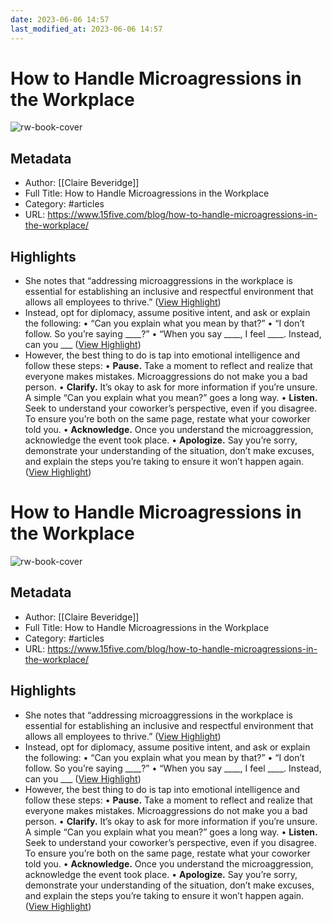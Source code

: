 ```yaml
---
date: 2023-06-06 14:57
last_modified_at: 2023-06-06 14:57
---
```

# How to Handle Microagressions in the Workplace

![rw-book-cover](https://readwise-assets.s3.amazonaws.com/static/images/article1.be68295a7e40.png)

## Metadata
- Author: [[Claire Beveridge]]
- Full Title: How to Handle Microagressions in the Workplace
- Category: #articles
- URL: https://www.15five.com/blog/how-to-handle-microagressions-in-the-workplace/

## Highlights
- She notes that “addressing microaggressions in the workplace is essential for establishing an inclusive and respectful environment that allows all employees to thrive.” ([View Highlight](https://read.readwise.io/read/01h1wvhzn6zf11pgem473mrsmv))
- Instead, opt for diplomacy, assume positive intent, and ask or explain the following:
  • “Can you explain what you mean by that?”
  • “I don’t follow. So you’re saying ____?”
  • “When you say ____, I feel ____. Instead, can you ___ ([View Highlight](https://read.readwise.io/read/01h1wvjmrqqve5ac5rxrahpts0))
- However, the best thing to do is tap into emotional intelligence and follow these steps:
  • **Pause.** Take a moment to reflect and realize that everyone makes mistakes. Microaggressions do not make you a bad person.
  • **Clarify.** It’s okay to ask for more information if you’re unsure. A simple “Can you explain what you mean?” goes a long way.
  • **Listen.** Seek to understand your coworker’s perspective, even if you disagree. To ensure you’re both on the same page, restate what your coworker told you.
  • **Acknowledge.** Once you understand the microaggression, acknowledge the event took place.
  • **Apologize.** Say you’re sorry, demonstrate your understanding of the situation, don’t make excuses, and explain the steps you’re taking to ensure it won’t happen again. ([View Highlight](https://read.readwise.io/read/01h1wvkktamw8823y5108c77aw))
# How to Handle Microagressions in the Workplace

![rw-book-cover](https://readwise-assets.s3.amazonaws.com/static/images/article1.be68295a7e40.png)

## Metadata
- Author: [[Claire Beveridge]]
- Full Title: How to Handle Microagressions in the Workplace
- Category: #articles
- URL: https://www.15five.com/blog/how-to-handle-microagressions-in-the-workplace/

## Highlights
- She notes that “addressing microaggressions in the workplace is essential for establishing an inclusive and respectful environment that allows all employees to thrive.” ([View Highlight](https://read.readwise.io/read/01h1wvhzn6zf11pgem473mrsmv))
- Instead, opt for diplomacy, assume positive intent, and ask or explain the following:
  • “Can you explain what you mean by that?”
  • “I don’t follow. So you’re saying ____?”
  • “When you say ____, I feel ____. Instead, can you ___ ([View Highlight](https://read.readwise.io/read/01h1wvjmrqqve5ac5rxrahpts0))
- However, the best thing to do is tap into emotional intelligence and follow these steps:
  • **Pause.** Take a moment to reflect and realize that everyone makes mistakes. Microaggressions do not make you a bad person.
  • **Clarify.** It’s okay to ask for more information if you’re unsure. A simple “Can you explain what you mean?” goes a long way.
  • **Listen.** Seek to understand your coworker’s perspective, even if you disagree. To ensure you’re both on the same page, restate what your coworker told you.
  • **Acknowledge.** Once you understand the microaggression, acknowledge the event took place.
  • **Apologize.** Say you’re sorry, demonstrate your understanding of the situation, don’t make excuses, and explain the steps you’re taking to ensure it won’t happen again. ([View Highlight](https://read.readwise.io/read/01h1wvkktamw8823y5108c77aw))
